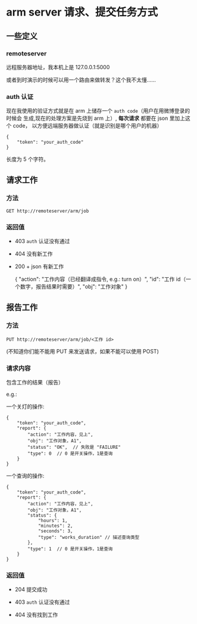 # arm server 请求、提交任务方式


## 一些定义

### remoteserver

远程服务器地址，我本机上是 127.0.0.1:5000

或者到时演示的时候可以用一个路由来做转发？这个我不太懂……

### auth 认证

现在我使用的验证方式就是在 arm 上储存一个 `auth code`（用户在用微博登录的时候会
生成,现在的处理方案是先烧到 arm 上）, **每次请求** 都要在 json 里加上这个 code，
以方便远端服务器做认证（就是识别是哪个用户的机器）


    {
        "token": "your_auth_code"
    }


长度为 5 个字符。


## 请求工作


### 方法
    
    GET http://remoteserver/arm/job


### 返回值

- 403 `auth` 认证没有通过

- 404 没有新工作

- 200 + json 有新工作

    {
        "action": "工作内容（已经翻译成指令, e.g.: turn on）",
        "id": "工作 id（一个数字，报告结果时需要）",
        "obj": "工作对象"
    }


## 报告工作


### 方法

    PUT http://remoteserver/arm/job/<工作 id>

(不知道你们能不能用 PUT 来发送请求，如果不能可以使用 POST)


### 请求内容

包含工作的结果（报告）

e.g.:

一个关灯的操作:


    {
        "token": "your_auth_code",
        "report": {
            "action": "工作内容，见上",
            "obj": "工作对象，A1",
            "status": "OK",  // 失败是 "FAILURE"
            "type": 0  // 0 是开关操作，1是查询
        }
    }


一个查询的操作:


    {
        "token": "your_auth_code",
        "report": {
            "action": "工作内容，见上",
            "obj": "工作对象，A1",
            "status": {
                "hours": 1,
                "minutes": 2,
                "seconds": 3,
                "type": "works_duration" // 描述查询类型
            },
            "type": 1  // 0 是开关操作，1是查询
        }
    }


### 返回值

- 204 提交成功

- 403 `auth` 认证没有通过

- 404 没有找到工作
